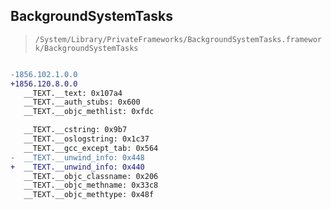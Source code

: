 ## BackgroundSystemTasks

> `/System/Library/PrivateFrameworks/BackgroundSystemTasks.framework/BackgroundSystemTasks`

```diff

-1856.102.1.0.0
+1856.120.8.0.0
   __TEXT.__text: 0x107a4
   __TEXT.__auth_stubs: 0x600
   __TEXT.__objc_methlist: 0xfdc

   __TEXT.__cstring: 0x9b7
   __TEXT.__oslogstring: 0x1c37
   __TEXT.__gcc_except_tab: 0x564
-  __TEXT.__unwind_info: 0x448
+  __TEXT.__unwind_info: 0x440
   __TEXT.__objc_classname: 0x206
   __TEXT.__objc_methname: 0x33c8
   __TEXT.__objc_methtype: 0x48f

```
